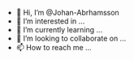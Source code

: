 - 👋 Hi, I’m @Johan-Abrhamsson
- 👀 I’m interested in ...
- 🌱 I’m currently learning ...
- 💞️ I’m looking to collaborate on ...
- 📫 How to reach me ...

<!---
Johan-Abrhamsson/Johan-Abrhamsson is a ✨ special ✨ repository because its `README.md` (this file) appears on your GitHub profile.
You can click the Preview link to take a look at your changes.
--->
